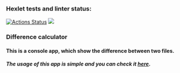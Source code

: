 ### Hexlet tests and linter status:
[![Actions Status](https://github.com/6londo9/java-project-71/workflows/hexlet-check/badge.svg)](https://github.com/6londo9/java-project-71/actions)
<a href="https://codeclimate.com/github/6londo9/java-project-71/maintainability"><img src="https://api.codeclimate.com/v1/badges/11315deb2135d657163b/maintainability" /></a>
### Difference calculator

#### This is a console app, which show the difference between two files.
##### The usage of this app is simple and you can check it [here](https://asciinema.org/a/F54xXgDKxVFaZf7J0gwoB70AG).
